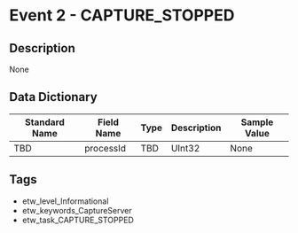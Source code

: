 # Event 2 - CAPTURE_STOPPED

## Description
None

## Data Dictionary
|Standard Name|Field Name|Type|Description|Sample Value|
|---|---|---|---|---|
|TBD|processId|TBD|UInt32|None|None|

## Tags
* etw_level_Informational
* etw_keywords_CaptureServer
* etw_task_CAPTURE_STOPPED